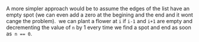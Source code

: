 A more simpler approach would be to assume the edges of the list have an empty spot (we can even add a zero at the begining and the end and it wont cange the problem).
​
we can plant a flower at `i` if `i-1` and `i+1` are empty and decrementing the value of `n` by 1 every time we find a spot and end as soon as` n == 0`.